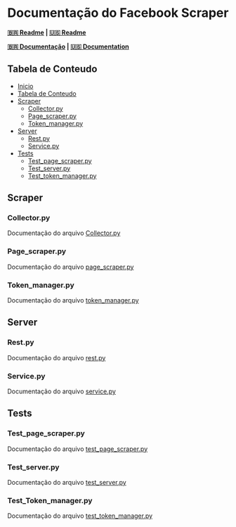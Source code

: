 # Documentação do Facebook Scraper

**[:brazil: Readme](../../../README.md) |
[:us: Readme](../../Readme/Language/English/README.md)**

**[:brazil: Documentação](./Doc.md) |
[:us: Documentation](../English/Doc.md)**

## Tabela de Conteudo

* [Inicio](#documentacao-do-facebook-scraper)
* [Tabela de Conteudo](#tabela-de-conteudo)
* [Scraper](#scraper)
	* [Collector.py](#collector.py)
	* [Page_scraper.py](#page_scraper.py)
	* [Token_manager.py](#token_manager.py)
* [Server](#server)
	* [Rest.py](#rest.py)
	* [Service.py](#service.py)
* [Tests](#tests)
	* [Test_page_scraper.py](#test_page_scraper.py)
	* [Test_server.py](#test_server.py)
	* [Test_token_manager.py](#test_token_manager.py)

## Scraper

### Collector.py

Documentação do arquivo [Collector.py](../../../scraper/collector.py)

### Page_scraper.py

Documentação do arquivo [page_scraper.py](../../../scraper/page_scraper.py)

### Token_manager.py

Documentação do arquivo [token_manager.py](../../../scraper/token_manager.py)

## Server

### Rest.py

Documentação do arquivo [rest.py](../../../server/rest.py)

### Service.py

Documentação do arquivo [service.py](../../../server/service.py)

## Tests

### Test_page_scraper.py

Documentação do arquivo [test_page_scraper.py](../../../tests/test_page_scraper.py)

### Test_server.py

Documentação do arquivo [test_server.py](../../../tests/test_server.py)

### Test_Token_manager.py

Documentação do arquivo [test_token_manager.py](../../../tests/test_token_manager.py)
